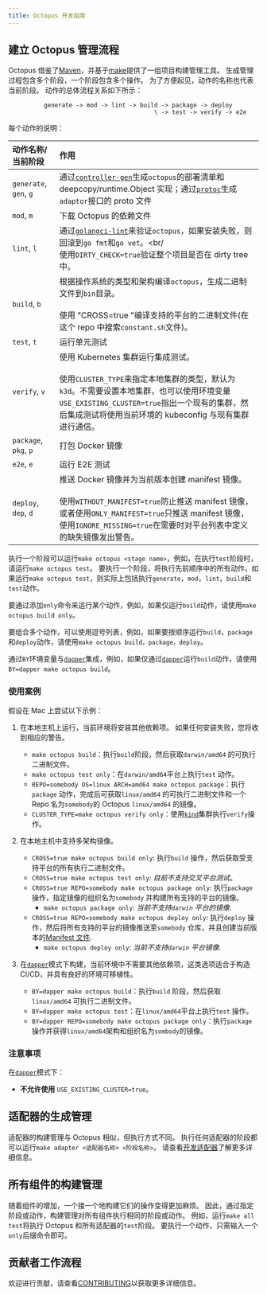 ```yaml
---
title: Octopus 开发指南
---
```


## 建立 Octopus 管理流程

Octopus 借鉴了[Maven](https://maven.apache.org/)，并基于[make](https://www.gnu.org/software/make/manual/make.html)提供了一组项目构建管理工具。 生成管理过程包含多个阶段，一个阶段包含多个操作。 为了方便起见，动作的名称也代表当前阶段。 动作的总体流程关系如下所示：

```text
          generate -> mod -> lint -> build -> package -> deploy
                                         \ -> test -> verify -> e2e
```

每个动作的说明：

| 动作名称/当前阶段      | 作用                                                                                                                                                                                                                                                                |
| :--------------------- | :------------------------------------------------------------------------------------------------------------------------------------------------------------------------------------------------------------------------------------------------------------------ |
| `generate`, `gen`, `g` | 通过[`controller-gen`](https://github.com/kubernetes-sigs/controller-tools/blob/master/cmd/controller-gen/main.go)生成`octopus`的部署清单和 deepcopy/runtime.Object 实现；通过[`protoc`](https://github.com/protocolbuffers/protobuf)生成`adaptor`接口的 proto 文件 |
| `mod`, `m`             | 下载 Octopus 的依赖文件                                                                                                                                                                                                                                             |
| `lint`, `l`            | 通过[`golangci-lint`](https://github.com/golangci/golangci-lint)来验证`octopus`，如果安装失败，则回滚到`go fmt`和`go vet`。<br/<br/> 使用`DIRTY_CHECK=true`验证整个项目是否在 dirty tree 中。                                                                       |
| `build`, `b`           | 根据操作系统的类型和架构编译`octopus`，生成二进制文件到`bin`目录。<br/><br/> 使用 "CROSS=true "编译支持的平台的二进制文件(在这个 repo 中搜索`constant.sh`文件)。                                                                                                    |
| `test`, `t`            | 运行单元测试                                                                                                                                                                                                                                                        |
| `verify`, `v`          | 使用 Kubernetes 集群运行集成测试。<br/><br/> 使用`CLUSTER_TYPE`来指定本地集群的类型，默认为`k3d`。不需要设置本地集群，也可以使用环境变量`USE_EXISTING_CLUSTER=true`指出一个现有的集群，然后集成测试将使用当前环境的 kubeconfig 与现有集群进行通信。                 |
| `package`, `pkg`, `p`  | 打包 Docker 镜像                                                                                                                                                                                                                                                    |
| `e2e`, `e`             | 运行 E2E 测试                                                                                                                                                                                                                                                       |
| `deploy`, `dep`, `d`   | 推送 Docker 镜像并为当前版本创建 manifest 镜像。<br/><br/> 使用`WITHOUT_MANIFEST=true`防止推送 manifest 镜像，或者使用`ONLY_MANIFEST=true`只推送 manifest 镜像，使用`IGNORE_MISSING=true`在需要时对平台列表中定义的缺失镜像发出警告。                               |

执行一个阶段可以运行`make octopus <stage name>`，例如，在执行`test`阶段时，请运行`make octopus test`。 要执行一个阶段，将执行先前顺序中的所有动作，如果运行`make octopus test`，则实际上包括执行`generate`，`mod`，`lint`，`build`和`test`动作。

要通过添加`only`命令来运行某个动作，例如，如果仅运行`build`动作，请使用`make octopus build only`。

要组合多个动作，可以使用逗号列表，例如，如果要按顺序运行`build`，`package`和`deploy`动作，请使用`make octopus build，package，deploy`。

通过`BY`环境变量与[`dapper`](https://github.com/rancher/dapper)集成，例如，如果仅通过[`dapper`](https://github.com/rancher/dapper)运行`build`动作，请使用`BY=dapper make octopus build`。

### 使用案例

假设在 Mac 上尝试以下示例：

1. 在本地主机上运行，当前环境将安装其他依赖项。 如果任何安装失败，您将收到相应的警告。

   - `make octopus build`：执行`build`阶段，然后获取`darwin/amd64` 的可执行二进制文件。
   - `make octopus test only`：在`darwin/amd64`平台上执行`test` 动作。
   - `REPO=somebody OS=linux ARCH=amd64 make octopus package`：执行`package` 动作，完成后可获取`linux/amd64` 的可执行二进制文件和一个 Repo 名为`somebody`的 Octopus `linux/amd64` 的镜像。
   - `CLUSTER_TYPE=make octopus verify only`：使用[`kind`](https://github.com/kubernetes-sigs/kind)集群执行`verify`操作。

1. 在本地主机中支持多架构镜像。

   - `CROSS=true make octopus build only`: 执行`build` 操作，然后获取受支持平台的所有执行二进制文件。
   - `CROSS=true make octopus test only`: _目前不支持交叉平台测试_。
   - `CROSS=true REPO=somebody make octopus package only`: 执行`package` 操作，指定镜像的组织名为`somebody` 并构建所有支持的平台的镜像。
     - `make octopus package only`: _当前不支持`darwin` 平台的镜像_.
   - `CROSS=true REPO=somebody make octopus deploy only`: 执行`deploy` 操作，然后将所有支持的平台的镜像推送至`somebody` 仓库，并且创建当前版本的[Manifest 文件](https://docs.docker.com/engine/reference/commandline/manifest/).
     - `make octopus deploy only`: _当前不支持`darwin` 平台镜像_.

1. 在[`dapper`](https://github.com/rancher/dapper)模式下构建，当前环境中不需要其他依赖项，这类选项适合于构造 CI/CD，并具有良好的环境可移植性。
   - `BY=dapper make octopus build`：执行`build` 阶段，然后获取`linux/amd64` 可执行二进制文件。
   - `BY=dapper make octopus test`：在`linux/amd64`平台上执行`test` 操作。
   - `BY=dapper REPO=somebody make octopus package only`：执行`package` 操作并获得`linux/amd64`架构和组织名为`sombody`的镜像。

### 注意事项

在[`dapper`](https://github.com/rancher/dapper)模式下：

- **不允许使用** `USE_EXISTING_CLUSTER=true`。

## 适配器的生成管理

适配器的构建管理与 Octopus 相似，但执行方式不同。 执行任何适配器的阶段都可以运行`make adapter <适配器名称> <阶段名称>`。 请查看[开发适配器](/docs/octopus/adaptors/develop/_index)了解更多详细信息。

## 所有组件的构建管理

随着组件的增加，一个接一个地构建它们的操作变得更加麻烦。 因此，通过指定阶段或动作，构建管理对所有组件执行相同的阶段或动作。 例如，运行`make all test`将执行 Octopus 和所有适配器的`test`阶段。 要执行一个动作，只需输入一个`only`后缀命令即可。

## 贡献者工作流程

欢迎进行贡献，请查看[CONTRIBUTING](https://github.com/cnrancher/octopus/blob/master/CONTRIBUTING.md)以获取更多详细信息。
